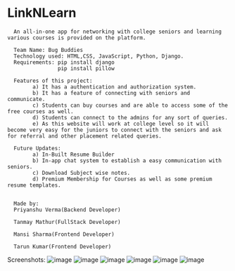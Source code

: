 # LinkNLearn

      An all-in-one app for networking with college seniors and learning various courses is provided on the platform.

      Team Name: Bug Buddies
      Technology used: HTML,CSS, JavaScript, Python, Django.
      Requirements: pip install django
                    pip install pillow
                    
      Features of this project:
            a) It has a authentication and authorization system.            
            b) It has a feature of connecting with seniors and communicate.
            c) Students can buy courses and are able to access some of the free courses as well.
            d) Students can connect to the admins for any sort of queries.
            e) As this website will work at college level so it will become very easy for the juniors to connect with the seniors and ask for referral and other placement related queries.
            
      Future Updates:
            a) In-Built Resume Builder 
            b) In-app chat system to establish a easy communication with seniors.
            c) Download Subject wise notes.
            d) Premium Membership for Courses as well as some premium resume templates.
      
      
      Made by: 
      Priyanshu Verma(Backend Developer)
      
      Tanmay Mathur(FullStack Developer)
      
      Mansi Sharma(Frontend Developer)
      
      Tarun Kumar(Frontend Developer)
      
Screenshots:
![image](https://user-images.githubusercontent.com/75316656/200157894-f1703871-632c-483e-bbff-32b6ff620d59.png)
![image](https://user-images.githubusercontent.com/75316656/200157915-d6dc56c1-a8c7-484e-bcae-143a1ccec472.png)
![image](https://user-images.githubusercontent.com/75316656/200157921-89811493-d8ed-4294-94b8-96af28f15a35.png)
![image](https://user-images.githubusercontent.com/75316656/200157936-532ece83-150e-4af1-8c03-2fad06d8bc52.png)
![image](https://user-images.githubusercontent.com/75316656/200157945-4931a3c3-15a5-4a86-a58e-0b63546adec8.png)
![image](https://user-images.githubusercontent.com/75316656/200157958-8e8211da-fb84-4da5-9347-b50489adab57.png)
